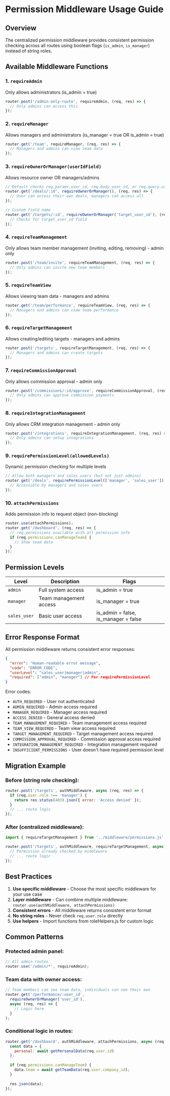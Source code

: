 # Permission Middleware Usage Guide

## Overview
The centralized permission middleware provides consistent permission checking across all routes using boolean flags (`is_admin`, `is_manager`) instead of string roles.

## Available Middleware Functions

### 1. `requireAdmin`
Only allows administrators (is_admin = true)
```javascript
router.post('/admin-only-route', requireAdmin, (req, res) => {
  // Only admins can access this
});
```

### 2. `requireManager`
Allows managers and administrators (is_manager = true OR is_admin = true)
```javascript
router.get('/team', requireManager, (req, res) => {
  // Managers and admins can view team data
});
```

### 3. `requireOwnerOrManager(userIdField)`
Allows resource owner OR managers/admins
```javascript
// Default checks req.params.user_id, req.body.user_id, or req.query.user_id
router.get('/deals/:id', requireOwnerOrManager(), (req, res) => {
  // User can access their own deals, managers can access all
});

// Custom field name
router.get('/targets/:id', requireOwnerOrManager('target_user_id'), (req, res) => {
  // Checks for target_user_id field
});
```

### 4. `requireTeamManagement`
Only allows team member management (inviting, editing, removing) - admin only
```javascript
router.post('/team/invite', requireTeamManagement, (req, res) => {
  // Only admins can invite new team members
});
```

### 5. `requireTeamView`
Allows viewing team data - managers and admins
```javascript
router.get('/team/performance', requireTeamView, (req, res) => {
  // Managers and admins can view team performance
});
```

### 6. `requireTargetManagement`
Allows creating/editing targets - managers and admins
```javascript
router.post('/targets', requireTargetManagement, (req, res) => {
  // Managers and admins can create targets
});
```

### 7. `requireCommissionApproval`
Only allows commission approval - admin only
```javascript
router.post('/commissions/:id/approve', requireCommissionApproval, (req, res) => {
  // Only admins can approve commission payments
});
```

### 8. `requireIntegrationManagement`
Only allows CRM integration management - admin only
```javascript
router.post('/integrations', requireIntegrationManagement, (req, res) => {
  // Only admins can setup integrations
});
```

### 9. `requirePermissionLevel(allowedLevels)`
Dynamic permission checking for multiple levels
```javascript
// Allow both managers and sales users (but not just admins)
router.get('/deals', requirePermissionLevel(['manager', 'sales_user']), (req, res) => {
  // Accessible by managers and sales users
});
```

### 10. `attachPermissions`
Adds permission info to request object (non-blocking)
```javascript
router.use(attachPermissions);
router.get('/dashboard', (req, res) => {
  // req.permissions available with all permission info
  if (req.permissions.canManageTeam) {
    // Show team data
  }
});
```

## Permission Levels

| Level | Description | Flags |
|-------|-------------|-------|
| `admin` | Full system access | is_admin = true |
| `manager` | Team management access | is_manager = true |
| `sales_user` | Basic user access | is_admin = false, is_manager = false |

## Error Response Format

All permission middleware returns consistent error responses:

```json
{
  "error": "Human-readable error message",
  "code": "ERROR_CODE",
  "userLevel": "sales_user|manager|admin",
  "required": ["admin", "manager"] // For requirePermissionLevel
}
```

Error codes:
- `AUTH_REQUIRED` - User not authenticated
- `ADMIN_REQUIRED` - Admin access required
- `MANAGER_REQUIRED` - Manager access required
- `ACCESS_DENIED` - General access denied
- `TEAM_MANAGEMENT_REQUIRED` - Team management access required
- `TEAM_VIEW_REQUIRED` - Team view access required
- `TARGET_MANAGEMENT_REQUIRED` - Target management access required
- `COMMISSION_APPROVAL_REQUIRED` - Commission approval access required
- `INTEGRATION_MANAGEMENT_REQUIRED` - Integration management required
- `INSUFFICIENT_PERMISSIONS` - User doesn't have required permission level

## Migration Example

### Before (string role checking):
```javascript
router.post('/targets', authMiddleware, async (req, res) => {
  if (req.user.role !== 'manager') {
    return res.status(403).json({ error: 'Access denied' });
  }
  // ... route logic
});
```

### After (centralized middleware):
```javascript
import { requireTargetManagement } from '../middleware/permissions.js';

router.post('/targets', authMiddleware, requireTargetManagement, async (req, res) => {
  // Permission already checked by middleware
  // ... route logic
});
```

## Best Practices

1. **Use specific middleware** - Choose the most specific middleware for your use case
2. **Layer middleware** - Can combine multiple middleware: `router.use(authMiddleware, attachPermissions)`
3. **Consistent errors** - All middleware returns consistent error format
4. **No string roles** - Never check `req.user.role` directly
5. **Use helpers** - Import functions from roleHelpers.js for custom logic

## Common Patterns

### Protected admin panel:
```javascript
// All admin routes
router.use('/admin/*', requireAdmin);
```

### Team data with owner access:
```javascript
// Team members can see team data, individuals can see their own
router.get('/performance/:user_id', 
  requireOwnerOrManager('user_id'), 
  async (req, res) => {
    // Logic here
  }
);
```

### Conditional logic in routes:
```javascript
router.get('/dashboard', authMiddleware, attachPermissions, async (req, res) => {
  const data = {
    personal: await getPersonalData(req.user.id)
  };
  
  if (req.permissions.canManageTeam) {
    data.team = await getTeamData(req.user.company_id);
  }
  
  res.json(data);
});
```